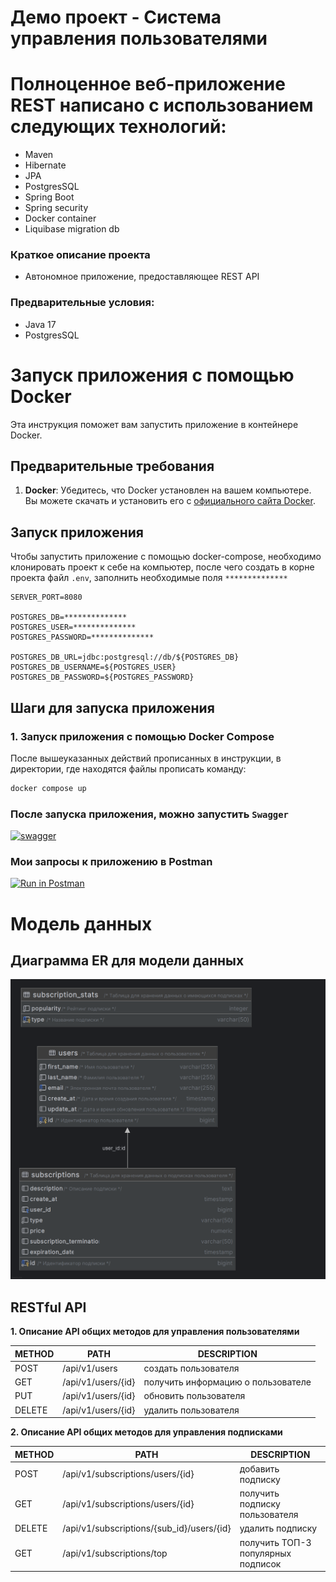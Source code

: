 # Демо проект - Система управления пользователями

# Полноценное веб-приложение REST написано с использованием следующих технологий:

- Maven
- Hibernate
- JPA
- PostgresSQL
- Spring Boot
- Spring security
- Docker container
- Liquibase migration db

### Краткое описание проекта

- Автономное приложение, предоставляющее REST API

### Предварительные условия:

- Java 17
- PostgresSQL

# Запуск приложения с помощью Docker

Эта инструкция поможет вам запустить приложение в контейнере Docker.

## Предварительные требования

1. **Docker**: Убедитесь, что Docker установлен на вашем компьютере. Вы можете скачать и установить его
   с [официального сайта Docker](https://www.docker.com/get-started).

## Запуск приложения

Чтобы запустить приложение с помощью docker-compose, необходимо клонировать проект к себе на компьютер, после чего
создать в корне проекта файл `.env`, заполнить необходимые поля `**************`

```.dotenv
SERVER_PORT=8080

POSTGRES_DB=**************
POSTGRES_USER=**************
POSTGRES_PASSWORD=**************

POSTGRES_DB_URL=jdbc:postgresql://db/${POSTGRES_DB}
POSTGRES_DB_USERNAME=${POSTGRES_USER}
POSTGRES_DB_PASSWORD=${POSTGRES_PASSWORD}
```

## Шаги для запуска приложения

### 1. Запуск приложения с помощью Docker Compose

После вышеуказанных действий прописанных в инструкции, в директории, где находятся файлы прописать команду:

```bash
docker compose up
```

### После запуска приложения, можно запустить ```Swagger```

[![swagger](https://img.shields.io/badge/Открыть%20swagger-ui-green)](http://localhost:8080/swagger-ui/index.html)

### Мои запросы к приложению в Postman

[![Run in Postman](https://run.pstmn.io/button.svg)](https://documenter.getpostman.com/view/21948648/2sB2j7d9t6)

# Модель данных

## Диаграмма ER для модели данных

<a href="materials/database_schema.png">
    <img src="materials/database_schema.png" alt="db_diagram" width="600"/>
</a>

## RESTful API

**1. Описание API общих методов для управления пользователями**

| METHOD | PATH               | DESCRIPTION                        |
|--------|--------------------|------------------------------------|
| POST   | /api/v1/users      | создать пользователя               |
| GET    | /api/v1/users/{id} | получить информацию о пользователе |
| PUT    | /api/v1/users/{id} | обновить пользователя              |
| DELETE | /api/v1/users/{id} | удалить пользователя               |

**2. Описание API общих методов для управления подписками**

| METHOD | PATH                                      | DESCRIPTION                        |
|--------|-------------------------------------------|------------------------------------|
| POST   | /api/v1/subscriptions/users/{id}          | добавить подписку                  |
| GET    | /api/v1/subscriptions/users/{id}          | получить подписку пользователя     |
| DELETE | /api/v1/subscriptions/{sub_id}/users/{id} | удалить подписку                   |
| GET    | /api/v1/subscriptions/top                 | получить ТОП-3 популярных подписок |